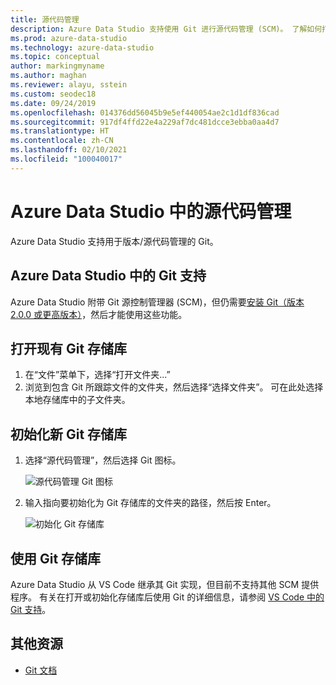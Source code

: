 ```yaml
---
title: 源代码管理
description: Azure Data Studio 支持使用 Git 进行源代码管理 (SCM)。 了解如何打开现有的 Git 存储库，以及如何初始化新存储库。
ms.prod: azure-data-studio
ms.technology: azure-data-studio
ms.topic: conceptual
author: markingmyname
ms.author: maghan
ms.reviewer: alayu, sstein
ms.custom: seodec18
ms.date: 09/24/2019
ms.openlocfilehash: 014376dd56045b9e5ef440054ae2c1d1df836cad
ms.sourcegitcommit: 917df4ffd22e4a229af7dc481dcce3ebba0aa4d7
ms.translationtype: HT
ms.contentlocale: zh-CN
ms.lasthandoff: 02/10/2021
ms.locfileid: "100040017"
---
```

# <a name="source-control-in-azure-data-studio"></a>Azure Data Studio 中的源代码管理

Azure Data Studio 支持用于版本/源代码管理的 Git。

## <a name="git-support-in-azure-data-studio"></a>Azure Data Studio 中的 Git 支持

Azure Data Studio 附带 Git 源控制管理器 (SCM)，但仍需要[安装 Git（版本 2.0.0 或更高版本）](https://git-scm.com/download)，然后才能使用这些功能。

## <a name="open-an-existing-git-repository"></a>打开现有 Git 存储库

1. 在“文件”菜单下，选择“打开文件夹...”
2. 浏览到包含 Git 所跟踪文件的文件夹，然后选择“选择文件夹”。 可在此处选择本地存储库中的子文件夹。

## <a name="initialize-a-new-git-repository"></a>初始化新 Git 存储库

1. 选择“源代码管理”，然后选择 Git 图标。

   ![源代码管理 Git 图标](media/source-control/source-control.png)

1. 输入指向要初始化为 Git 存储库的文件夹的路径，然后按 Enter。

   ![初始化 Git 存储库](media/source-control/initialize-git-repository.png)

## <a name="working-with-git-repositories"></a>使用 Git 存储库

Azure Data Studio 从 VS Code 继承其 Git 实现，但目前不支持其他 SCM 提供程序。 有关在打开或初始化存储库后使用 Git 的详细信息，请参阅 [VS Code 中的 Git 支持](https://code.visualstudio.com/docs/editor/versioncontrol#_git-support)。

## <a name="additional-resources"></a>其他资源

- [Git 文档](https://git-scm.com/documentation)
